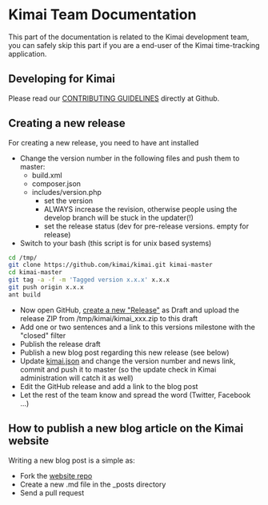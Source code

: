 # Kimai Team Documentation

This part of the documentation is related to the Kimai development team, you can safely skip this part 
if you are a end-user of the Kimai time-tracking application.

## Developing for Kimai

Please read our [CONTRIBUTING GUIDELINES](https://github.com/kimai/kimai/blob/master/.github/CONTRIBUTING.md) directly at Github.

## Creating a new release

For creating a new release, you need to have ant installed

- Change the version number in the following files and push them to master: 
    - build.xml
    - composer.json
    - includes/version.php
        - set the version
        - ALWAYS increase the revision, otherwise people using the develop branch will be stuck in the updater(!)
        - set the release status (dev for pre-release versions. empty for release)
- Switch to your bash (this script is for unix based systems)

```bash
cd /tmp/
git clone https://github.com/kimai/kimai.git kimai-master
cd kimai-master
git tag -a -f -m 'Tagged version x.x.x' x.x.x
git push origin x.x.x
ant build
```

- Now open GitHub, [create a new "Release"](https://github.com/kimai/kimai/releases) as Draft and upload the release ZIP from /tmp/kimai/kimai_xxx.zip to this draft
- Add one or two sentences and a link to this versions milestone with the "closed" filter
- Publish the release draft
- Publish a new blog post regarding this new release (see below)
- Update [kimai.json](https://github.com/kimai/kimai/blob/master/kimai.json) and change the version number and news link, commit and push it to master (so the update check in Kimai administration will catch it as well)
- Edit the GitHub release and add a link to the blog post
- Let the rest of the team know and spread the word (Twitter, Facebook ...)

## How to publish a new blog article on the Kimai website

Writing a new blog post is a simple as:
 
- Fork the [website repo](https://github.com/kimai/kimai.github.io) 
- Create a new .md file in the _posts directory
- Send a pull request
